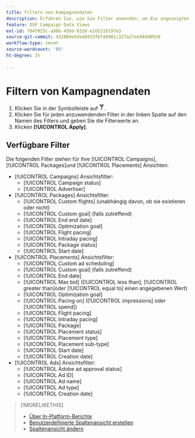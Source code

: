 ```yaml
---
title: Filtern von Kampagnendaten
description: Erfahren Sie, wie Sie Filter anwenden, um die angezeigten Kampagnendaten einzuschränken.
feature: DSP Campaign Data Views
exl-id: 784f025c-a96b-45bb-8326-e2e5216197e3
source-git-commit: 432804e93ed8433fbfa9981c327a2fee94490938
workflow-type: tm+mt
source-wordcount: '93'
ht-degree: 1%

---
```


# Filtern von Kampagnendaten

1. Klicken Sie in der Symbolleiste auf ![Filterschaltfläche](/help/dsp/assets/filter.png).
1. Klicken Sie für jeden anzuwendenden Filter in der linken Spalte auf den Namen des Filters und geben Sie die Filterwerte an.
1. Klicken **[!UICONTROL Apply]**.

## Verfügbare Filter

Die folgenden Filter stehen für Ihre [!UICONTROL Campaigns], [!UICONTROL Packages]und [!UICONTROL Placements] Ansichten:

* [!UICONTROL Campaigns] Ansichtsfilter:
   * [!UICONTROL Campaign status]
   * [!UICONTROL Advertiser]
* [!UICONTROL Packages] Ansichtsfilter:
   * [!UICONTROL Custom flights] (unabhängig davon, ob sie existieren oder nicht)
   * [!UICONTROL Custom goal] (falls zutreffend)
   * [!UICONTROL End end date]
   * [!UICONTROL Optimization goal]
   * [!UICONTROL Flight pacing]
   * [!UICONTROL Intraday pacing]
   * [!UICONTROL Package status]
   * [!UICONTROL Start date]
* [!UICONTROL Placements] Ansichtsfilter:
   * [!UICONTROL Custom ad scheduling]
   * [!UICONTROL Custom goal] (falls zutreffend)
   * [!UICONTROL End date]
   * [!UICONTROL Max bid] ([!UICONTROL less than], [!UICONTROL greater than]oder [!UICONTROL equal to] einen angegebenen Wert)
   * [!UICONTROL Optimization goal]
   * [!UICONTROL Pacing on] ([!UICONTROL impressions] oder [!UICONTROL spend])
   * [!UICONTROL Flight pacing]
   * [!UICONTROL Intraday pacing]
   * [!UICONTROL Package]
   * [!UICONTROL Placement status]
   * [!UICONTROL Placement type]
   * [!UICONTROL Placement sub-type]
   * [!UICONTROL Start date]
   * [!UICONTROL Creation date]
* [!UICONTROL Ads] Ansichtsfilter:
   * [!UICONTROL Adobe ad approval status]
   * [!UICONTROL Ad ID]
   * [!UICONTROL Ad name]
   * [!UICONTROL Ad type]
   * [!UICONTROL Creation date]

>[!MORELIKETHIS]
>
>* [Über In-Platform-Berichte](campaign-reports-about.md)
>* [Benutzerdefinierte Spaltenansicht erstellen](column-view-create.md)
>* [Spaltenansicht ändern](column-view-change.md)

